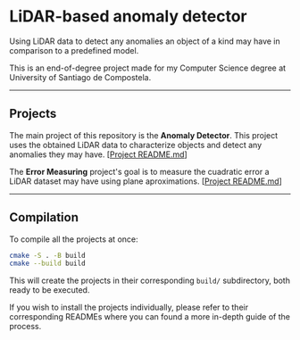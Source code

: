 # LiDAR-based anomaly detector

Using LiDAR data to detect any anomalies an object of a kind may have in comparison to a predefined model.

This is an end-of-degree project made for my Computer Science degree at University of Santiago de Compostela.

---

## Projects

The main project of this repository is the **Anomaly Detector**. This project uses the obtained LiDAR data to characterize objects and detect any anomalies they may have. [[Project README.md](anomaly_detection/README.md)]

The **Error Measuring** project's goal is to measure the cuadratic error a LiDAR dataset may have using plane aproximations. [[Project README.md](error_measuring/README.md)]

---

## Compilation

To compile all the projects at once:

```bash
cmake -S . -B build
cmake --build build
```

This will create the projects in their corresponding `build/` subdirectory, both ready to be executed.

If you wish to install the projects individually, please refer to their corresponding READMEs where you can found a more in-depth guide of the process.
